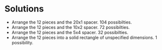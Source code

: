 

# Solutions
* Arrange the 12 pieces and the 20x1 spacer. 104 possibilties. 
* Arrange the 12 pieces and the 10x2 spacer. 72 possibilties. 
* Arrange the 12 pieces and the 5x4 spacer. 32 possibilties. 
* Arrange the 12 pieces into a solid rectangle of unspecified dimensions. 1 possibility.
